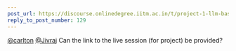 ```yaml
---
post_url: https://discourse.onlinedegree.iitm.ac.in/t/project-1-llm-based-automation-agent-discussion-thread-tds-jan-2025/164277/130
reply_to_post_number: 129
---
```

[@carlton](/u/carlton) [@Jivraj](/u/jivraj) Can the link to the live session (for project) be provided?